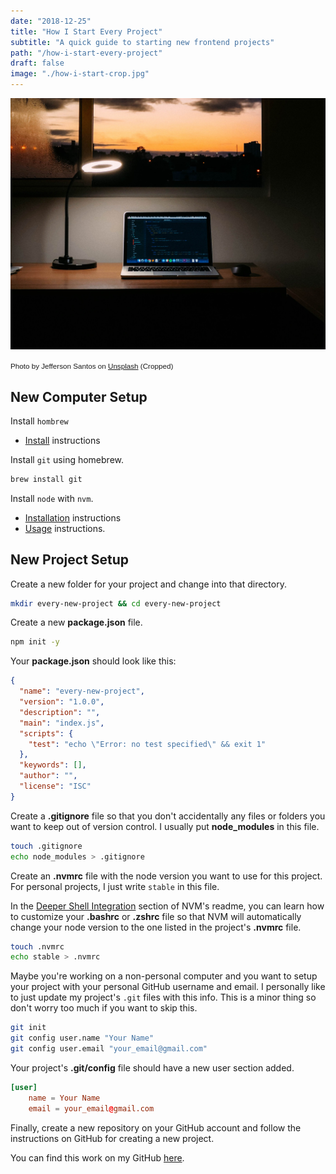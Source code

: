 ```yaml
---
date: "2018-12-25"
title: "How I Start Every Project"
subtitle: "A quick guide to starting new frontend projects"
path: "/how-i-start-every-project"
draft: false
image: "./how-i-start-crop.jpg"
---
```


![Photo by Jefferson Santos on Unsplash](./how-i-start-crop.jpg)

<small style="font-family: Karla, sans-serif;">Photo by Jefferson Santos on [Unsplash](https://unsplash.com/photos/V9sv7QrDUgc) (Cropped)</small>

## New Computer Setup

Install `hombrew`

- [Install](https://brew.sh/) instructions

Install `git` using homebrew.

```bash
brew install git
```

Install `node` with `nvm`.

- [Installation](https://github.com/creationix/nvm#installation) instructions
- [Usage](https://github.com/creationix/nvm#usage) instructions.

## New Project Setup

Create a new folder for your project and change into that directory.

```bash
mkdir every-new-project && cd every-new-project
```

Create a new **package.json** file.

```bash
npm init -y
```

Your **package.json** should look like this:

```json
{
  "name": "every-new-project",
  "version": "1.0.0",
  "description": "",
  "main": "index.js",
  "scripts": {
    "test": "echo \"Error: no test specified\" && exit 1"
  },
  "keywords": [],
  "author": "",
  "license": "ISC"
}
```

Create a **.gitignore** file so that you don't accidentally any files or folders you want to keep out of version control. I usually put **node_modules** in this file.

```bash
touch .gitignore
echo node_modules > .gitignore
```

Create an **.nvmrc** file with the node version you want to use for this project. For personal projects, I just write `stable` in this file.

In the [Deeper Shell Integration](https://github.com/creationix/nvm#deeper-shell-integration) section of NVM's readme, you can learn how to customize your **.bashrc** or **.zshrc** file so that NVM will automatically change your node version to the one listed in the project's **.nvmrc** file.

```bash
touch .nvmrc
echo stable > .nvmrc
```

Maybe you're working on a non-personal computer and you want to setup your project with your personal GitHub username and email. I personally like to just update my project's `.git` files with this info. This is a minor thing so don't worry too much if you want to skip this.

```bash
git init
git config user.name "Your Name"
git config user.email "your_email@gmail.com"
```

Your project's **.git/config** file should have a new user section added.

```conf
[user]
	name = Your Name
	email = your_email@gmail.com
```

Finally, create a new repository on your GitHub account and follow the instructions on GitHub for creating a new project.

You can find this work on my GitHub [here](https://github.com/hellobrian/every-new-project).
